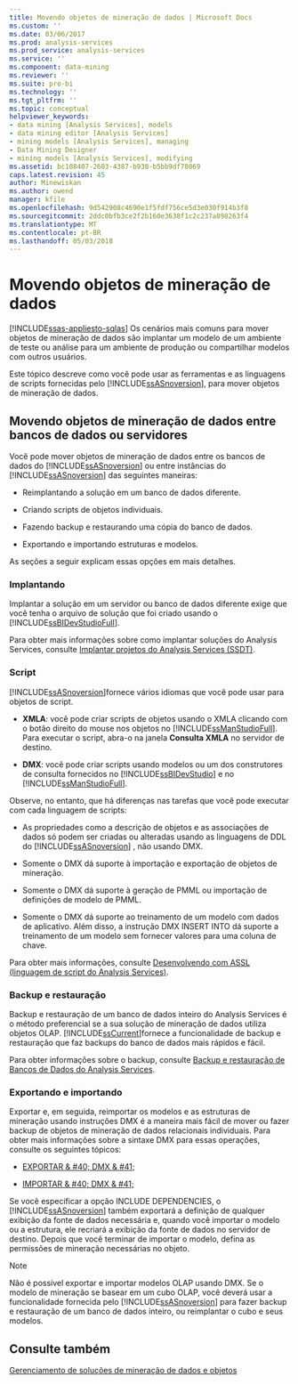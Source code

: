 ```yaml
---
title: Movendo objetos de mineração de dados | Microsoft Docs
ms.custom: ''
ms.date: 03/06/2017
ms.prod: analysis-services
ms.prod_service: analysis-services
ms.service: ''
ms.component: data-mining
ms.reviewer: ''
ms.suite: pro-bi
ms.technology: ''
ms.tgt_pltfrm: ''
ms.topic: conceptual
helpviewer_keywords:
- data mining [Analysis Services], models
- data mining editor [Analysis Services]
- mining models [Analysis Services], managing
- Data Mining Designer
- mining models [Analysis Services], modifying
ms.assetid: bc108407-2603-4387-b930-b5bb9df78069
caps.latest.revision: 45
author: Minewiskan
ms.author: owend
manager: kfile
ms.openlocfilehash: 9d542908c4690e1f5fdf756ce5d3e030f914b3f8
ms.sourcegitcommit: 2ddc0bfb3ce2f2b160e3638f1c2c237a898263f4
ms.translationtype: MT
ms.contentlocale: pt-BR
ms.lasthandoff: 05/03/2018
---
```

# <a name="moving-data-mining-objects"></a>Movendo objetos de mineração de dados
[!INCLUDE[ssas-appliesto-sqlas](../../includes/ssas-appliesto-sqlas.md)]
  Os cenários mais comuns para mover objetos de mineração de dados são implantar um modelo de um ambiente de teste ou análise para um ambiente de produção ou compartilhar modelos com outros usuários.  
  
 Este tópico descreve como você pode usar as ferramentas e as linguagens de scripts fornecidas pelo [!INCLUDE[ssASnoversion](../../includes/ssasnoversion-md.md)], para mover objetos de mineração de dados.  
  
## <a name="moving-data-mining-objects-between-databases-or-servers"></a>Movendo objetos de mineração de dados entre bancos de dados ou servidores  
 Você pode mover objetos de mineração de dados entre os bancos de dados do [!INCLUDE[ssASnoversion](../../includes/ssasnoversion-md.md)] ou entre instâncias do [!INCLUDE[ssASnoversion](../../includes/ssasnoversion-md.md)] das seguintes maneiras:  
  
-   Reimplantando a solução em um banco de dados diferente.  
  
-   Criando scripts de objetos individuais.  
  
-   Fazendo backup e restaurando uma cópia do banco de dados.  
  
-   Exportando e importando estruturas e modelos.  
  
 As seções a seguir explicam essas opções em mais detalhes.  
  
### <a name="deploying"></a>Implantando  
 Implantar a solução em um servidor ou banco de dados diferente exige que você tenha o arquivo de solução que foi criado usando o [!INCLUDE[ssBIDevStudioFull](../../includes/ssbidevstudiofull-md.md)].  
  
 Para obter mais informações sobre como implantar soluções do Analysis Services, consulte [Implantar projetos do Analysis Services &#40;SSDT&#41;](../../analysis-services/multidimensional-models/deploy-analysis-services-projects-ssdt.md).  
  
### <a name="scripting"></a>Script  
 [!INCLUDE[ssASnoversion](../../includes/ssasnoversion-md.md)]fornece vários idiomas que você pode usar para objetos de script.  
  
-   **XMLA**: você pode criar scripts de objetos usando o XMLA clicando com o botão direito do mouse nos objetos no [!INCLUDE[ssManStudioFull](../../includes/ssmanstudiofull-md.md)]. Para executar o script, abra-o na janela **Consulta XMLA** no servidor de destino.  
  
-   **DMX**: você pode criar scripts usando modelos ou um dos construtores de consulta fornecidos no [!INCLUDE[ssBIDevStudio](../../includes/ssbidevstudio-md.md)] e no [!INCLUDE[ssManStudioFull](../../includes/ssmanstudiofull-md.md)].  
  
 Observe, no entanto, que há diferenças nas tarefas que você pode executar com cada linguagem de scripts:  
  
-   As propriedades como a descrição de objetos e as associações de dados só podem ser criadas ou alteradas usando as linguagens de DDL do [!INCLUDE[ssASnoversion](../../includes/ssasnoversion-md.md)] , não usando DMX.  
  
-   Somente o DMX dá suporte à importação e exportação de objetos de mineração.  
  
-   Somente o DMX dá suporte à geração de PMML ou importação de definições de modelo de PMML.  
  
-   Somente o DMX dá suporte ao treinamento de um modelo com dados de aplicativo. Além disso, a instrução DMX INSERT INTO dá suporte a treinamento de um modelo sem fornecer valores para uma coluna de chave.  
  
 Para obter mais informações, consulte [Desenvolvendo com ASSL &#40;linguagem de script do Analysis Services&#41;](../../analysis-services/multidimensional-models/scripting-language-assl/developing-with-analysis-services-scripting-language-assl.md).  
  
### <a name="backup-and-restore"></a>Backup e restauração  
 Backup e restauração de um banco de dados inteiro do Analysis Services é o método preferencial se a sua solução de mineração de dados utiliza objetos OLAP. [!INCLUDE[ssCurrent](../../includes/sscurrent-md.md)]fornece a funcionalidade de backup e restauração que faz backups do banco de dados mais rápidos e fácil.  
  
 Para obter informações sobre o backup, consulte [Backup e restauração de Bancos de Dados do Analysis Services](../../analysis-services/multidimensional-models/backup-and-restore-of-analysis-services-databases.md).  
  
### <a name="exporting-and-importing"></a>Exportando e importando  
 Exportar e, em seguida, reimportar os modelos e as estruturas de mineração usando instruções DMX é a maneira mais fácil de mover ou fazer backup de objetos de mineração de dados relacionais individuais. Para obter mais informações sobre a sintaxe DMX para essas operações, consulte os seguintes tópicos:  
  
-   [EXPORTAR & #40; DMX & #41;](../../dmx/export-dmx.md)  
  
-   [IMPORTAR & #40; DMX & #41;](../../dmx/import-dmx.md)  
  
 Se você especificar a opção INCLUDE DEPENDENCIES, o [!INCLUDE[ssASnoversion](../../includes/ssasnoversion-md.md)] também exportará a definição de qualquer exibição da fonte de dados necessária e, quando você importar o modelo ou a estrutura, ele recriará a exibição da fonte de dados no servidor de destino. Depois que você terminar de importar o modelo, defina as permissões de mineração necessárias no objeto.  
  
> [!NOTE]  
>  Não é possível exportar e importar modelos OLAP usando DMX. Se o modelo de mineração se basear em um cubo OLAP, você deverá usar a funcionalidade fornecida pelo [!INCLUDE[ssASnoversion](../../includes/ssasnoversion-md.md)] para fazer backup e restauração de um banco de dados inteiro, ou reimplantar o cubo e seus modelos.  
  
## <a name="see-also"></a>Consulte também  
 [Gerenciamento de soluções de mineração de dados e objetos](../../analysis-services/data-mining/management-of-data-mining-solutions-and-objects.md)  
  
  
